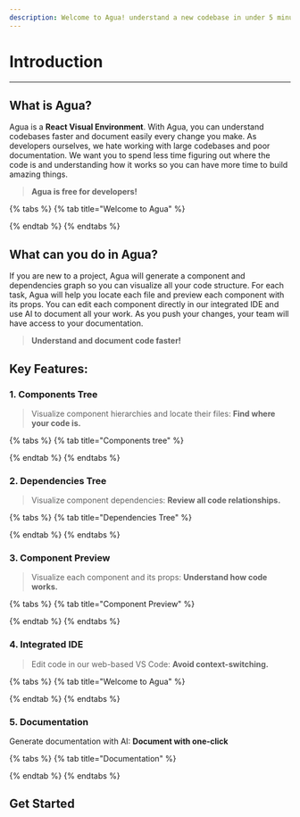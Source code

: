 ```yaml
---
description: Welcome to Agua! understand a new codebase in under 5 minutes.
---
```


# Introduction

***



## What is Agua?

Agua is a **React Visual Environment**. With Agua, you can understand codebases faster and document easily every change you make. As developers ourselves, we hate working with large codebases and poor documentation. We want you to spend less time figuring out where the code is and understanding how it works so you can have more time to build amazing things.&#x20;

> **Agua is free for developers!**

{% tabs %}
{% tab title="Welcome to Agua" %}

{% endtab %}
{% endtabs %}



## What can you do in Agua?

If you are new to a project, Agua will generate a component and dependencies graph so you can visualize all your code structure. For each task, Agua will help you locate each file and preview each component with its props. You can edit each component directly in our integrated IDE and use AI to document all your work. As you push your changes, your team will have access to your documentation.

> **Understand and document code faster!**



## Key Features:



### 1. Components Tree

> Visualize component hierarchies and locate their files: ‍**Find where your code is.**

{% tabs %}
{% tab title="Components tree" %}

{% endtab %}
{% endtabs %}



### 2. Dependencies Tree

> Visualize component dependencies: **Review all code relationships.**

{% tabs %}
{% tab title="Dependencies Tree" %}

{% endtab %}
{% endtabs %}



### 3. Component Preview

> Visualize each component and its props: **Understand how code works.**

{% tabs %}
{% tab title="Component Preview" %}

{% endtab %}
{% endtabs %}



### 4. Integrated IDE

> Edit code in our web-based VS Code: **Avoid context-switching.**

{% tabs %}
{% tab title="Welcome to Agua" %}

{% endtab %}
{% endtabs %}



### 5.  Documentation

Generate documentation with AI: **Document with one-click**

{% tabs %}
{% tab title="Documentation" %}

{% endtab %}
{% endtabs %}



## Get Started

